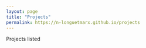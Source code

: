 ```yaml
---
layout: page
title: "Projects"
permalink: https://n-longuetmarx.github.io/projects
---
```



Projects listed
